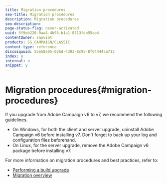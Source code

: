 ```yaml
---
title: Migration procedures
seo-title: Migration procedures
description: Migration procedures
seo-description: 
page-status-flag: never-activated
uuid: 5f9eb220-0aa4-4b93-b1a1-8713feb55ae4
contentOwner: sauviat
products: SG_CAMPAIGN/CLASSIC
content-type: reference
discoiquuid: 55e58a05-026d-4303-8c95-8f644445a713
index: y
internal: n
snippet: y
---
```


# Migration procedures{#migration-procedures}

If you upgrade from Adobe Campaign v6 to v7, we recommend the following guidelines.

* On Windows, for both the client and server upgrade, uninstall Adobe Campaign v6 before installing v7. Don't forget to back up your log and configuration files beforehand.
* On Linux, for the server upgrade, remove the Adobe Campaign v6 package before installing v7.

For more information on migration procedures and best practices, refer to:

* [Performing a build upgrade](https://docs.campaign.adobe.com/doc/AC/getting_started/EN/buildUpgrade.html)
* [Migration overview](../../migration/using/about-migration.md)

